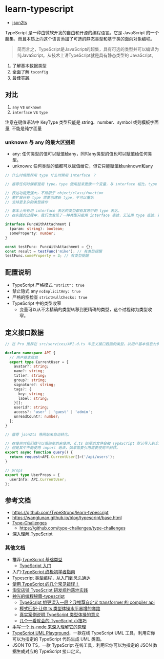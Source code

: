 # learn-typescript

- [json2ts](http://json2ts.com/)

TypeScript 是一种由微软开发的自由和开源的编程语言。它是 JavaScript 的一个超集，而且本质上向这个语言添加了可选的静态类型和基于类的面向对象编程。

> 简而言之，TypeScript是JavaScript的超集，具有可选的类型并可以编译为纯JavaScript。从技术上讲TypeScript就是具有静态类型的 JavaScript。

1. 了解基本数据类型
2. 全面了解 `tsconfig`
3. 最佳实践

## 对比

1. `any` vs `unknown`
2. `interface` vs `type`

注意在键值语法中 KeyType 类型只能是 string、number、symbol 或则模板字面量, 不能是纯字面量

### unknown 与 any 的最大区别是

- any: 任何类型的值可以赋值给any，同时any类型的值也可以赋值给任何类型。
- unknown: 任何类型的值都可以赋值给它，但它只能赋值给unknown和any

```ts
// 什么时候推荐用 type 什么时候用 interface ？

// 推荐任何时候都是用 type，type 使用起来更像一个变量，与 interface 相比，type 的特点如下：

// 表达功能更强大，不局限于 object/class/function
// 要扩展已有 type 需要创建新 type，不可以重名
// 支持更复杂的类型操作

// 基本上所有用 interface 表达的类型都有其等价的 type 表达。
// 在实践的过程中，我们也发现了一种类型只能用 interface 表达，无法用 type 表达，那就是往函数上挂载属性。

interface FuncWithAttachment {
  (param: string): boolean;
  someProperty: number;
}

const testFunc: FuncWithAttachment = {};
const result = testFunc('mike'); // 有类型提醒
testFunc.someProperty = 3; // 有类型提醒
```

## 配置说明

- TypeScript 严格模式 `"strict": true`
- 禁止隐式 any `noImplicitAny: true`
- 严格的空检查 `strictNullChecks: true`
- TypeScript 中的类型收窄
  - 变量可以从不太精确的类型转移到更精确的类型，这个过程称为类型收窄。

## 定义接口数据

```ts
// 在 Pro 推荐在 src/services/API.d.ts 中定义接口数据的类型，以用户基本信息为例：

declare namespace API {
  // 用户基本信息
  export type CurrentUser = {
    avatar?: string;
    name?: string;
    title?: string;
    group?: string;
    signature?: string;
    tags?: {
      key: string;
      label: string;
    }[];
    userid?: string;
    access?: 'user' | 'guest' | 'admin';
    unreadCount?: number;
  };
}

// 推荐 json2ts 等网站来自动转化。

// 在使用时我们就可以很简单的来使用, d.ts 结尾的文件会被 TypeScript 默认导入到全局，
// 但是其中不能使用 import 语法，如果需要引用需要使用三斜杠。
export async function query() {
  return request<API.CurrentUser[]>('/api/users');
}

// props
export type UserProps = {
  userInfo: API.CurrentUser;
};
```

## 参考文档

- https://github.com/TypeStrong/learn-typescript
- https://wangtunan.github.io/blog/typescript/base.html
- [Type-Challenges](https://wangtunan.github.io/blog/typescript/challenge.html)
  - https://github.com/type-challenges/type-challenges
- [深入理解 TypeScript](https://jkchao.github.io/typescript-book-chinese/)

### 其他文档

- 推荐:[TypeScript 基础类型](https://mp.weixin.qq.com/s/J3BM-Sb3okUy0-J_y7Fnzg)
  - [TypeScript 入门](https://juejin.cn/post/7018805943710253086)
- 入门:[TypeScript 终极初学者指南](https://mp.weixin.qq.com/s/PwfuaEa9OD9XxVHLZA1TtA)
- [Typescript 类型编程，从入门到念头通达](https://juejin.cn/post/7132490947320872974)
- [使用 TypeScript 的几个常见错误！](https://mp.weixin.qq.com/s/ud0LFGXv0K6hj_bYOSbnHA)
- [淘宝店铺 TypeScript 研发规约落地实践](https://mp.weixin.qq.com/s/a3OKOep9W7Cu81j7bKp3RQ)
- [神光的编程秘籍-typescript](https://mp.weixin.qq.com/mp/appmsgalbum?__biz=Mzg3OTYzMDkzMg==&action=getalbum&album_id=2150422842549633025&scene=173&from_msgid=2247489158&from_itemidx=1&count=3&nolastread=1#wechat_redirect)
  - [TypeScript 想更深入一层？我推荐自定义 transformer 的 compiler api](https://mp.weixin.qq.com/s/pudsFSvn87QyOT0NEaPVlA)
  - [模式匹配-让你 ts 类型体操水平暴增的套路](https://mp.weixin.qq.com/s/wLTCyRhXX3HQjvDSm7WgEQ)
  - [真实案例说明 TypeScript 类型体操的意义](https://mp.weixin.qq.com/s/vbjevGgIoniaV2fDnwlyXQ)
  - [几个一看就会的 TypeScript 小技巧](https://mp.weixin.qq.com/s/_70LnSTEhawjD-Gft_YiMQ)
- [手写一个 ts-node 来深入理解它的原理](https://mp.weixin.qq.com/s?__biz=Mzg3OTYzMDkzMg==&mid=2247486703&idx=1&sn=a8d6bc078b234c70f20cd6e5a7db1837&chksm=cf00c3d4f8774ac2079ab3dd81f0334e40fe5f97c5c40a8e9e69da29d302c0a6de104d9978d4&scene=178&cur_album_id=2150422842549633025#rd)
- [TypeScript UML Playground](https://tsuml-demo.firebaseapp.com/)，一款在线 TypeScript UML 工具，利用它你可以为指定的 TypeScript 代码生成 UML 类图。
- JSON TO TS，一款 TypeScript 在线工具，利用它你可以为指定的 JSON 数据生成对应的 TypeScript 接口定义。
